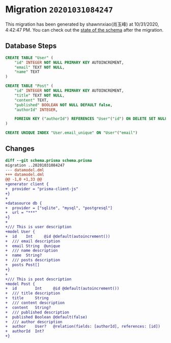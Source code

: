 # Migration `20201031084247`

This migration has been generated by shawnnxiao(肖玉峰) at 10/31/2020, 4:42:47 PM.
You can check out the [state of the schema](./schema.prisma) after the migration.

## Database Steps

```sql
CREATE TABLE "User" (
    "id" INTEGER NOT NULL PRIMARY KEY AUTOINCREMENT,
    "email" TEXT NOT NULL,
    "name" TEXT
)

CREATE TABLE "Post" (
    "id" INTEGER NOT NULL PRIMARY KEY AUTOINCREMENT,
    "title" TEXT NOT NULL,
    "content" TEXT,
    "published" BOOLEAN NOT NULL DEFAULT false,
    "authorId" INTEGER,

    FOREIGN KEY ("authorId") REFERENCES "User"("id") ON DELETE SET NULL ON UPDATE CASCADE
)

CREATE UNIQUE INDEX "User.email_unique" ON "User"("email")
```

## Changes

```diff
diff --git schema.prisma schema.prisma
migration ..20201031084247
--- datamodel.dml
+++ datamodel.dml
@@ -1,0 +1,33 @@
+generator client {
+  provider = "prisma-client-js"
+}
+
+datasource db {
+  provider = ["sqlite", "mysql", "postgresql"]
+  url = "***"
+}
+
+/// This is user description
+model User {
+  id    Int     @id @default(autoincrement())
+  /// email description
+  email String  @unique
+  /// name description
+  name  String?
+  /// posts description
+  posts Post[]
+}
+
+/// This is post description
+model Post {
+  id        Int     @id @default(autoincrement())
+  /// title description
+  title     String
+  /// content description
+  content   String?
+  /// published description
+  published Boolean @default(false)
+  /// author description
+  author    User?   @relation(fields: [authorId], references: [id])
+  authorId  Int?
+}
```


